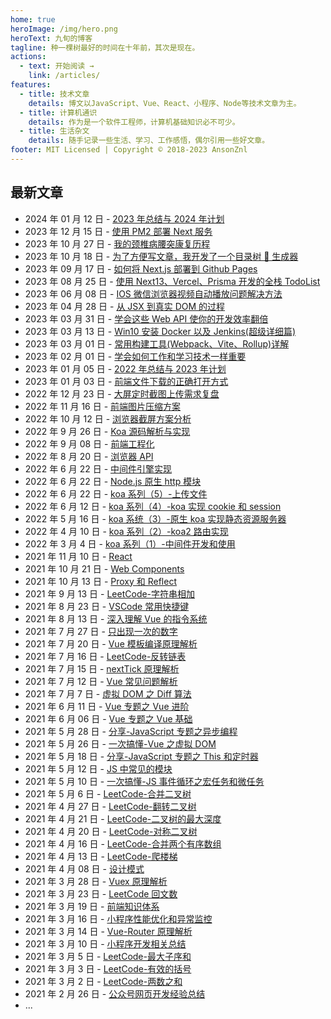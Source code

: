 ```yaml
---
home: true
heroImage: /img/hero.png
heroText: 九旬的博客
tagline: 种一棵树最好的时间在十年前，其次是现在。
actions:
  - text: 开始阅读 →
    link: /articles/
features:
  - title: 技术文章
    details: 博文以JavaScript、Vue、React、小程序、Node等技术文章为主。
  - title: 计算机通识
    details: 作为是一个软件工程师，计算机基础知识必不可少。
  - title: 生活杂文
    details: 随手记录一些生活、学习、工作感悟，偶尔引用一些好文章。
footer: MIT Licensed | Copyright © 2018-2023 AnsonZnl
---
```


## 最新文章

- 2024 年 01 月 12 日 - [2023 年总结与 2024 年计划](/life-essay/2023年总结与2024年计划.md)
- 2023 年 12 月 15 日 - [使用 PM2 部署 Next 服务](/articles/Next/使用PM2部署Next服务)
- 2023 年 10 月 27 日 - [我的颈椎病腰突康复历程](/life-essay/我的颈椎病腰突康复历程.md)
- 2023 年 10 月 18 日 - [为了方便写文章，我开发了一个目录树 🌲 生成器](/articles/Next/为了方便写文章，我开发了一个目录树🌲生成器.md)
- 2023 年 09 月 17 日 - [如何将 Next.js 部署到 Github Pages](/articles/Next/如何将Next.js部署到GithubPages.md)
- 2023 年 08 月 25 日 - [使用 Next13、Vercel、Prisma 开发的全栈 TodoList](/articles/Next/使用Next13、Vercel、Prisma开发的全栈TodoList.md)
- 2023 年 06 月 08 日 - [IOS 微信浏览器视频自动播放问题解决方法](/articles/WeApp/IOS微信浏览器视频自动播放问题解决方法)
- 2023 年 04 月 28 日 - [从 JSX 到真实 DOM 的过程](/articles/React/从JSX到真实DOM的过程)
- 2023 年 03 月 31 日 - [学会这些 Web API 使你的开发效率翻倍](/articles/Browser/WebAPI)
- 2023 年 03 月 13 日 - [Win10 安装 Docker 以及 Jenkins(超级详细篇)](</articles/Engineering/Win10安装Docker以及Jenkins(超级详细篇)>)
- 2023 年 03 月 01 日 - [常用构建工具(Webpack、Vite、Rollup)详解](</articles/Engineering/常用构建工具(Webpack、Vite、Rollup)详解>)
- 2023 年 02 月 01 日 - [学会如何工作和学习技术一样重要](/life-essay/学会如何工作和学习技术一样重要)
- 2023 年 01 月 05 日 - [2022 年总结与 2023 年计划](/life-essay/2022年总结与2023年计划)
- 2023 年 01 月 03 日 - [前端文件下载的正确打开方式](/articles/JavaScript/前端文件下载的正确打开方式)
- 2022 年 12 月 23 日 - [大屏定时截图上传需求复盘](/articles/Share/大屏定时截图上传需求复盘.md)
- 2022 年 11 月 16 日 - [前端图片压缩方案](/articles/Browser/前端图片压缩方案.md)
- 2022 年 10 月 12 日 - [浏览器截屏方案分析](/articles/Browser/浏览器截屏方案分析.md)
- 2022 年 9 月 26 日 - [Koa 源码解析与实现](/articles/Node/Koa源码解析与实现.md)
- 2022 年 9 月 08 日 - [前端工程化](/articles/Engineering/)
- 2022 年 8 月 20 日 - [浏览器 API](/articles/Browser)
- 2022 年 6 月 22 日 - [中间件引擎实现](/articles/Node/中间件引擎实现.md)
- 2022 年 6 月 22 日 - [Node.js 原生 http 模块](/articles/Node/Node.js原生http模块.md)
- 2022 年 6 月 22 日 - [koa 系列（5）-上传文件](/articles/Node/koa系列（5）-上传文件.md)
- 2022 年 6 月 12 日 - [koa 系列（4）-koa 实现 cookie 和 session](/articles/Node/koa系列（4）-koa实现cookie和session)
- 2022 年 5 月 16 日 - [koa 系统（3）-原生 koa 实现静态资源服务器](/articles/Node/koa系统（3）-原生koa实现静态资源服务器)
- 2022 年 4 月 10 日 - [koa 系列（2）-koa2 路由实现](/articles/Node/koa系列（2）-koa2路由实现)
- 2022 年 3 月 4 日 - [koa 系列（1）-中间件开发和使用](/articles/Node/koa系列（1）-中间件开发和使用)
- 2021 年 11 月 10 日 - [React](/articles/React)
- 2021 年 10 月 21 日 - [Web Components](/articles/HTML)
- 2021 年 10 月 13 日 - [Proxy 和 Reflect](/articles/JavaScript/Proxy和Reflect)
- 2021 年 9 月 13 日 - [LeetCode-字符串相加](/life-essay/字符串相加.md)
- 2021 年 8 月 23 日 - [VSCode 常用快捷键](/life-essay/VSCode常用快捷键.md)
- 2021 年 8 月 13 日 - [深入理解 Vue 的指令系统](/articles/vue/深入理解Vue的指令系统.md)
- 2021 年 7 月 27 日 - [只出现一次的数字](/computer-base/LeetCode/只出现一次的数字.md)
- 2021 年 7 月 20 日 - [Vue 模板编译原理解析](/articles/Vue/Vue模板编译原理解析.md)
- 2021 年 7 月 16 日 - [LeetCode-反转链表](/computer-base/LeetCode/反转链表.md)
- 2021 年 7 月 15 日 - [nextTick 原理解析](/articles/Vue/nextTick原理解析.md)
- 2021 年 7 月 12 日 - [Vue 常见问题解析](/articles/Vue/Vue常见问题解析.md)
- 2021 年 7 月 7 日 - [虚拟 DOM 之 Diff 算法](/articles/Vue/虚拟DOM之Diff算法.md)
- 2021 年 6 月 11 日 - [Vue 专题之 Vue 进阶](/articles/Share/Vue专题之Vue进阶.md)
- 2021 年 6 月 06 日 - [Vue 专题之 Vue 基础](/articles/Share/Vue专题之Vue基础.md)
- 2021 年 5 月 28 日 - [分享-JavaScript 专题之异步编程](/articles/Share/JavaScript专题之异步编程.md)
- 2021 年 5 月 26 日 - [一次搞懂-Vue 之虚拟 DOM](/articles/Vue/一次搞懂-Vue之虚拟DOM.md)
- 2021 年 5 月 18 日 - [分享-JavaScript 专题之 This 和定时器](/articles/Share/JavaScript专题之This和定时器.md)
- 2021 年 5 月 12 日 - [JS 中常见的模块](/articles/JavaScript/JS中常见的模块.md)
- 2021 年 5 月 10 日 - [一次搞懂-JS 事件循环之宏任务和微任务](/articles/JavaScript/一次搞懂-JS事件循环之宏任务和微任务.md)
- 2021 年 5 月 6 日 - [LeetCode-合并二叉树](./computer-base/LeetCode/合并二叉树.md)
- 2021 年 4 月 27 日 - [LeetCode-翻转二叉树](./computer-base/LeetCode/翻转二叉树.md)
- 2021 年 4 月 21 日 - [LeetCode-二叉树的最大深度](./computer-base/LeetCode/二叉树的最大深度.md)
- 2021 年 4 月 20 日 - [LeetCode-对称二叉树](./computer-base/LeetCode/对称二叉树.md)
- 2021 年 4 月 16 日 - [LeetCode-合并两个有序数组](./computer-base/LeetCode/合并两个有序数组.md)
- 2021 年 4 月 13 日 - [LeetCode-爬楼梯](./computer-base/LeetCode/爬楼梯.md)
- 2021 年 4 月 08 日 - [设计模式](/computer-base/设计模式.md)
- 2021 年 3 月 28 日 - [Vuex 原理解析](/articles/Vue/Vuex原理解析.md)
- 2021 年 3 月 23 日 - [LeetCode 回文数](/computer-base/LeetCode/回文数.md)
- 2021 年 3 月 19 日 - [前端知识体系](/articles/KnowledgeSystem/.md)
- 2021 年 3 月 16 日 - [小程序性能优化和异常监控](/articles/WeApp/小程序性能优化和异常监控.md)
- 2021 年 3 月 14 日 - [Vue-Router 原理解析](/articles/Vue/Vue-Router原理解析.md)
- 2021 年 3 月 10 日 - [小程序开发相关总结](/articles/WeApp/小程序开发相关总结.md)
- 2021 年 3 月 5 日 - [LeetCode-最大子序和](./computer-base/LeetCode/最大子序和.md)
- 2021 年 3 月 3 日 - [LeetCode-有效的括号](./computer-base/LeetCode/有效的括号.md)
- 2021 年 3 月 2 日 - [LeetCode-两数之和](./computer-base/LeetCode/两数之和.md)
- 2021 年 2 月 26 日 - [公众号网页开发经验总结](./articles/WeApp/公众号网页开发经验总结.md)
- ...
